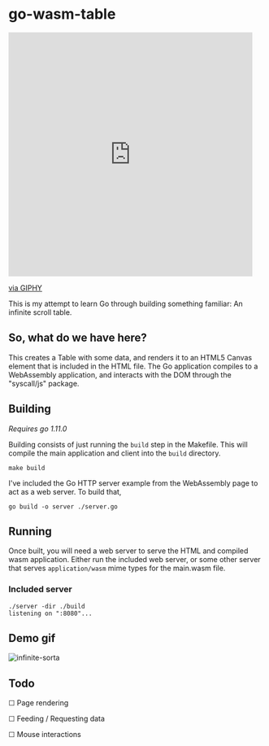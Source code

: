 # go-wasm-table

<iframe src="https://giphy.com/embed/xT0BKumCMrUb0dCypa" width="480" height="480" frameBorder="0" class="giphy-embed" allowFullScreen></iframe><p><a href="https://giphy.com/gifs/loop-infinite-xT0BKumCMrUb0dCypa">via GIPHY</a></p>

This is my attempt to learn Go through building something familiar: An infinite scroll table.

## So, what do we have here?

This creates a Table with some data, and renders it to an HTML5 Canvas element that is included in the HTML file. The Go application compiles to a WebAssembly application, and interacts with the DOM through the "syscall/js" package.


## Building

_Requires go 1.11.0_

Building consists of just running the `build` step in the Makefile. This will compile the main application and client into the `build` directory.

```
make build
```

I've included the Go HTTP server example from the WebAssembly page to act as a web server. To build that,

```
go build -o server ./server.go
```

## Running

Once built, you will need a web server to serve the HTML and compiled wasm application. Either run the included web server, or some other server that serves `application/wasm` mime types for the main.wasm file.

### Included server

```
./server -dir ./build
listening on ":8080"...
```

## Demo gif

![infinite-sorta](https://user-images.githubusercontent.com/177652/44961068-ad644a00-aed8-11e8-9616-a3f5d4776aa6.gif)

## Todo

☐ Page rendering

☐ Feeding / Requesting data

☐ Mouse interactions